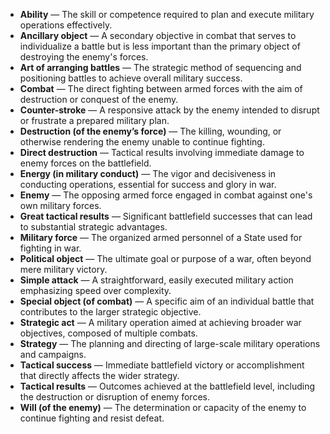 - **Ability** — The skill or competence required to plan and execute military operations effectively.  
- **Ancillary object** — A secondary objective in combat that serves to individualize a battle but is less important than the primary object of destroying the enemy's forces.  
- **Art of arranging battles** — The strategic method of sequencing and positioning battles to achieve overall military success.  
- **Combat** — The direct fighting between armed forces with the aim of destruction or conquest of the enemy.  
- **Counter-stroke** — A responsive attack by the enemy intended to disrupt or frustrate a prepared military plan.  
- **Destruction (of the enemy’s force)** — The killing, wounding, or otherwise rendering the enemy unable to continue fighting.  
- **Direct destruction** — Tactical results involving immediate damage to enemy forces on the battlefield.  
- **Energy (in military conduct)** — The vigor and decisiveness in conducting operations, essential for success and glory in war.  
- **Enemy** — The opposing armed force engaged in combat against one's own military forces.  
- **Great tactical results** — Significant battlefield successes that can lead to substantial strategic advantages.  
- **Military force** — The organized armed personnel of a State used for fighting in war.  
- **Political object** — The ultimate goal or purpose of a war, often beyond mere military victory.  
- **Simple attack** — A straightforward, easily executed military action emphasizing speed over complexity.  
- **Special object (of combat)** — A specific aim of an individual battle that contributes to the larger strategic objective.  
- **Strategic act** — A military operation aimed at achieving broader war objectives, composed of multiple combats.  
- **Strategy** — The planning and directing of large-scale military operations and campaigns.  
- **Tactical success** — Immediate battlefield victory or accomplishment that directly affects the wider strategy.  
- **Tactical results** — Outcomes achieved at the battlefield level, including the destruction or disruption of enemy forces.  
- **Will (of the enemy)** — The determination or capacity of the enemy to continue fighting and resist defeat.
